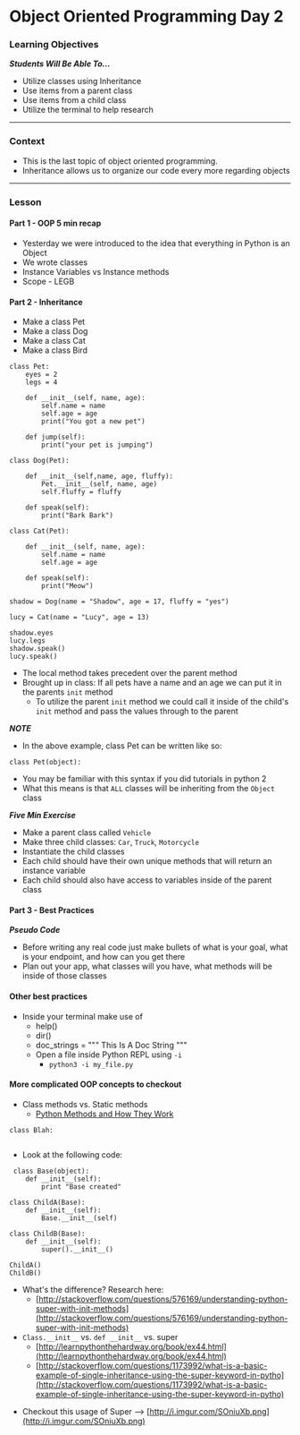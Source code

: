 # Object Oriented Programming Day 2

### Learning Objectives
***Students Will Be Able To...***

* Utilize classes using Inheritance
* Use items from a parent class
* Use items from a child class
* Utilize the terminal to help research

---
### Context

* This is the last topic of object oriented programming.
* Inheritance allows us to organize our code every more regarding objects

---
### Lesson

#### Part 1 - OOP 5 min recap

* Yesterday we were introduced to the idea that everything in Python is an Object
* We wrote classes
* Instance Variables vs Instance methods
* Scope - LEGB

#### Part 2 - Inheritance

* Make a class Pet
* Make a class Dog
* Make a class Cat
* Make a class Bird

```
class Pet:
    eyes = 2
    legs = 4

    def __init__(self, name, age):
        self.name = name
        self.age = age
        print("You got a new pet")

    def jump(self):
        print("your pet is jumping")

class Dog(Pet):

    def __init__(self,name, age, fluffy):
        Pet.__init__(self, name, age)
        self.fluffy = fluffy

    def speak(self):
        print("Bark Bark")

class Cat(Pet):

    def __init__(self, name, age):
        self.name = name
        self.age = age

    def speak(self):
        print("Meow")

shadow = Dog(name = "Shadow", age = 17, fluffy = "yes")

lucy = Cat(name = "Lucy", age = 13)

shadow.eyes
lucy.legs
shadow.speak()
lucy.speak()
```
* The local method takes precedent over the parent method
* Brought up in class: If all pets have a name and an age we can put it in the parents `init` method
    * To utilize the parent `init` method we could call it inside of the child's `init` method and pass the values through to the parent

***NOTE***

* In the above example, class Pet can be written like so:

```
class Pet(object):
```
* You may be familiar with this syntax if you did tutorials in python 2
* What this means is that `ALL` classes will be inheriting from the `Object` class

***Five Min Exercise***

* Make a parent class called `Vehicle`
* Make three child classes: `Car`, `Truck`, `Motorcycle`
* Instantiate the child classes
* Each child should have their own unique methods that will return an instance variable
* Each child should also have access to variables inside of the parent class

#### Part 3 - Best Practices

***Pseudo Code***

* Before writing any real code just make bullets of what is your goal, what is your endpoint, and how can you get there
* Plan out your app, what classes will you have, what methods will be inside of those classes

#### Other best practices
 
* Inside your terminal make use of 
	* help()
	* dir()
	* doc_strings = """ This Is A Doc String """
	* Open a file inside Python REPL using `-i`
		* `python3 -i my_file.py`

#### More complicated OOP concepts to checkout
 
 * Class methods vs. Static methods
 	* [Python Methods and How They Work](https://julien.danjou.info/blog/2013/guide-python-static-class-abstract-methods)

```
class Blah:
	
```	
 
 * Look at the following code:
 
```
 class Base(object):
    def __init__(self):
        print "Base created"

class ChildA(Base):
    def __init__(self):
        Base.__init__(self)

class ChildB(Base):
    def __init__(self):
        super().__init__()

ChildA()
ChildB()
```
* What's the difference? Research here: 
	* [http://stackoverflow.com/questions/576169/understanding-python-super-with-init-methods](http://stackoverflow.com/questions/576169/understanding-python-super-with-init-methods)
* `Class.__init__` vs. `def __init__` vs. super
	* [http://learnpythonthehardway.org/book/ex44.html](http://learnpythonthehardway.org/book/ex44.html)
    * [http://stackoverflow.com/questions/1173992/what-is-a-basic-example-of-single-inheritance-using-the-super-keyword-in-pytho](http://stackoverflow.com/questions/1173992/what-is-a-basic-example-of-single-inheritance-using-the-super-keyword-in-pytho)
- Checkout this usage of Super --> [http://i.imgur.com/SOniuXb.png](http://i.imgur.com/SOniuXb.png)
	